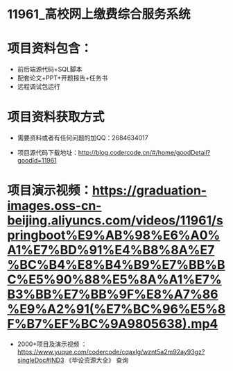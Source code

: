  #  11961_高校网上缴费综合服务系统
 
 #  项目资料包含：
 *  前后端源代码+SQL脚本
 *  配套论文+PPT+开题报告+任务书
 *  远程调试包运行

 #  项目资料获取方式
 *  需要资料或者有任何问题的加QQ：2684634017

 *  项目源代码下载地址：http://blog.codercode.cn/#/home/goodDetail?goodId=11961
   
 #  项目演示视频：https://graduation-images.oss-cn-beijing.aliyuncs.com/videos/11961/springboot%E9%AB%98%E6%A0%A1%E7%BD%91%E4%B8%8A%E7%BC%B4%E8%B4%B9%E7%BB%BC%E5%90%88%E5%8A%A1%E7%B3%BB%E7%BB%9F%E8%A7%86%E9%A2%91(%E7%BC%96%E5%8F%B7%EF%BC%9A9805638).mp4
          
 *  2000+项目及演示视频 ：https://www.yuque.com/codercode/cqaxlg/wznt5a2m92ay93gz?singleDoc#lND3 《毕设资源大全》
   查询
